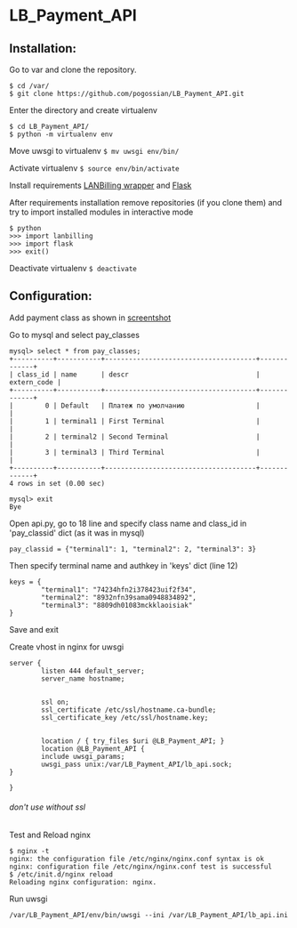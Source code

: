 # LB_Payment_API

## Installation:

Go to var and clone the repository.

```
$ cd /var/
$ git clone https://github.com/pogossian/LB_Payment_API.git
```

Enter the directory and create virtualenv
```
$ cd LB_Payment_API/
$ python -m virtualenv env
```

Move uwsgi to virtualenv
`$ mv uwsgi env/bin/`

Activate virtualenv 
`$ source env/bin/activate`

Install requirements [LANBilling wrapper](https://github.com/brdk/lanbilling) and [Flask](https://github.com/pallets/flask)

After requirements installation remove repositories (if you clone them) and try to import installed modules in interactive mode

```
$ python
>>> import lanbilling
>>> import flask
>>> exit()
```

Deactivate virtualenv
`$ deactivate`

## Configuration:

Add payment class as shown in [screentshot](https://raw.githubusercontent.com/pogossian/LB_Payment_API/master/screenshots/lb_settings.png)

Go to mysql and select pay_classes

```
mysql> select * from pay_classes;
+----------+-----------+--------------------------------------+-------------+
| class_id | name      | descr                                | extern_code |
+----------+-----------+--------------------------------------+-------------+
|        0 | Default   | Платеж по умолчанию                  |             |
|        1 | terminal1 | First Terminal                       |             |
|        2 | terminal2 | Second Terminal                      |             |
|        3 | terminal3 | Third Terminal                       |             |
+----------+-----------+--------------------------------------+-------------+
4 rows in set (0.00 sec)

mysql> exit
Bye
```

Open api.py, go to 18 line and specify class name and class_id in 'pay_classid' dict (as it was in mysql)

```
pay_classid = {"terminal1": 1, "terminal2": 2, "terminal3": 3}
```

Then specify terminal name and authkey in 'keys' dict (line 12)

```
keys = {
		"terminal1": "74234hfn2i378423uif2f34",
		"terminal2": "8932nfn39sama0948834892",
		"terminal3": "8809dh01083mckklaoisiak"
}
```

Save and exit

Create vhost in nginx for uwsgi

```
server {
        listen 444 default_server;
        server_name hostname;


        ssl on;
        ssl_certificate /etc/ssl/hostname.ca-bundle;
        ssl_certificate_key /etc/ssl/hostname.key;


        location / { try_files $uri @LB_Payment_API; }
        location @LB_Payment_API {
        include uwsgi_params;
        uwsgi_pass unix:/var/LB_Payment_API/lb_api.sock;
}

}
```
###### _don't use without ssl_

Test and Reload nginx 
```
$ nginx -t
nginx: the configuration file /etc/nginx/nginx.conf syntax is ok
nginx: configuration file /etc/nginx/nginx.conf test is successful
$ /etc/init.d/nginx reload
Reloading nginx configuration: nginx.
```

Run uwsgi
```
/var/LB_Payment_API/env/bin/uwsgi --ini /var/LB_Payment_API/lb_api.ini
```
